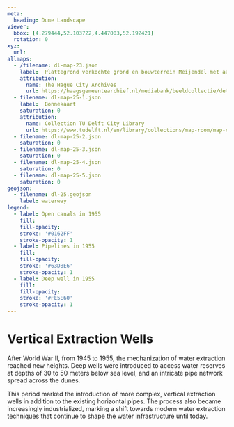 ```yaml
---
meta:
  heading: Dune Landscape
viewer:
  bbox: [4.279444,52.103722,4.447003,52.192421]
  rotation: 0
xyz:
  url:
allmaps:
  - /filename: dl-map-23.json
    label: 	Plattegrond verkochte grond en bouwterrein Meijendel met aanduiding waterleiding vanuit het duingebied, 1906
    attribution:
      name: The Hague City Archives
      url: https://haagsgemeentearchief.nl/mediabank/beeldcollectie/detail/373a74e9-dab1-2352-e487-d0f6addfdf6d/media/eb1614b2-1513-e268-9a5c-189e67902334
  - filename: dl-map-25-1.json
    label: 	Bonnekaart
    saturation: 0
    attribution:
      name: Collection TU Delft City Library
      url: https://www.tudelft.nl/en/library/collections/map-room/map-collection/historical-maps/bonne-maps-1865-1930    
  - filename: dl-map-25-2.json
    saturation: 0      
  - filename: dl-map-25-3.json
    saturation: 0      
  - filename: dl-map-25-4.json
    saturation: 0    
  - filename: dl-map-25-5.json
    saturation: 0
geojson:
  - filename: dl-25.geojson
    label: waterway
legend:
  - label: Open canals in 1955
    fill: 
    fill-opacity: 
    stroke: '#0162FF'
    stroke-opacity: 1
  - label: Pipelines in 1955
    fill: 
    fill-opacity: 
    stroke: '#63D8E6'
    stroke-opacity: 1
  - label: Deep well in 1955
    fill: 
    fill-opacity: 
    stroke: '#FE5E60'
    stroke-opacity: 1
---
```


# Vertical Extraction Wells

After World War II, from 1945 to 1955, the mechanization of water extraction reached new heights. Deep wells were introduced to access water reserves at depths of 30 to 50 meters below sea level, and an intricate pipe network spread across the dunes. 

This period marked the introduction of more complex, vertical extraction wells in addition to the existing horizontal pipes. The process also became increasingly industrialized, marking a shift towards modern water extraction techniques that continue to shape the water infrastructure until today.